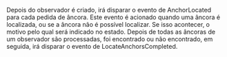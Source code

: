 Depois do observador é criado, irá disparar o evento de AnchorLocated para cada pedida de âncora. Este evento é acionado quando uma âncora é localizada, ou se a âncora não é possível localizar. Se isso acontecer, o motivo pelo qual será indicado no estado. Depois de todas as âncoras de um observador são processadas, foi encontrado ou não encontrado, em seguida, irá disparar o evento de LocateAnchorsCompleted.
